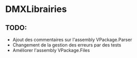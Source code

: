 # DMXLibrairies

## TODO:

* Ajout des commentaires sur l'assembly VPackage.Parser
* Changement de la gestion des erreurs par des tests
* Améliorer l'assembly VPackage.Files
